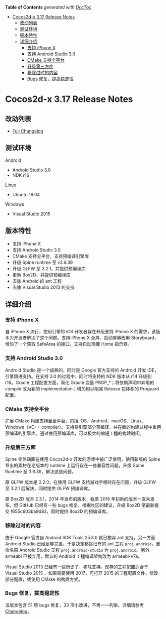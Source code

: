 <!-- START doctoc generated TOC please keep comment here to allow auto update -->
<!-- DON'T EDIT THIS SECTION, INSTEAD RE-RUN doctoc TO UPDATE -->
**Table of Contents**  *generated with [DocToc](https://github.com/thlorenz/doctoc)*

- [Cocos2d-x 3.17 Release Notes](#cocos2d-x-317-release-notes)
  - [改动列表](#%E6%94%B9%E5%8A%A8%E5%88%97%E8%A1%A8)
  - [测试环境](#%E6%B5%8B%E8%AF%95%E7%8E%AF%E5%A2%83)
  - [版本特性](#%E7%89%88%E6%9C%AC%E7%89%B9%E6%80%A7)
  - [详细介绍](#%E8%AF%A6%E7%BB%86%E4%BB%8B%E7%BB%8D)
    - [支持 iPhone X](#%E6%94%AF%E6%8C%81-iphone-x)
    - [支持 Android Studio 3.0](#%E6%94%AF%E6%8C%81-android-studio-30)
    - [CMake 支持全平台](#cmake-%E6%94%AF%E6%8C%81%E5%85%A8%E5%B9%B3%E5%8F%B0)
    - [升级第三方库](#%E5%8D%87%E7%BA%A7%E7%AC%AC%E4%B8%89%E6%96%B9%E5%BA%93)
    - [移除过时的内容](#%E7%A7%BB%E9%99%A4%E8%BF%87%E6%97%B6%E7%9A%84%E5%86%85%E5%AE%B9)
    - [Bugs 修复，提高稳定性](#bugs-%E4%BF%AE%E5%A4%8D%E6%8F%90%E9%AB%98%E7%A8%B3%E5%AE%9A%E6%80%A7)

<!-- END doctoc generated TOC please keep comment here to allow auto update -->

# Cocos2d-x 3.17 Release Notes #

## 改动列表

* [Full Changelog](https://github.com/cocos2d/cocos2d-x/blob/v3/CHANGELOG)

## 测试环境

Android 

- Android Studio 3.0
- NDK r16

Linux

- Ubuntu 16.04

Windows

- Visual Studio 2015

## 版本特性

- 支持 iPhone X
- 支持 Android Studio 3.0
- CMake 支持全平台，支持预编译引擎库
- 升级 Spine runtime 至 v3.6.39
- 升级 GLFW 至 3.2.1，并提供预编译库
- 更新 Box2D，并提供预编译库
- 去除 Android 的 ant 工程
- 去除 Visual Studio 2013 的支持

## 详细介绍

### 支持 iPhone X

自 iPhone X 流行，使用引擎的 iOS 开发者存在升级支持 iPhone X 的需求，该版本为开发者解决了这个问题。支持 iPhone X 全屏，启动屏幕改用 Storyboard，增加了一个获取 SafeArea 的接口，支持自动隐藏 Home 指示器。

### 支持 Android Studio 3.0

Android Studio 是一个成熟的，同时是 Google 官方支持的 Android 开发 IDE，引擎跟进支持。在支持 3.0 的过程中，同时将支持的 NDK 版本从 r14 升级到 r16。Gradle 工程配置方面，简化 Gradle 变量 PROP_*；将依赖声明中弃用的 compile 改为新的 implementation；增加用以削减 Release 包体积的 Proguard 配置。

### CMake 支持全平台

扩展 CMake 构建支持至全平台，包括 iOS、Android、macOS、Linux、Windows（VC++ compiler）。支持将引擎部分预编译，并在新的构建过程中重用预编译的引擎库。通过使用预编译库，可以极大的缩短工程的构建时间。

### 升级第三方库

Spine 骨骼动画在使用 Cocos2d-x 开发的游戏中被广泛使用，使用新版的 Spine 导出的素材在老版本的 runtime 上运行存在一些兼容性问题，升级 Spine Runtime 至 3.6.39，解决这些问题。

原 GLFW 版本是 3.2.0，在使用 GLFW 支持游戏手柄时存在问题，升级 GLFW 至 3.2.1 后解决，同时提供 GLFW 预编译库。

原 Box2D 版本 2.3.1，2014 年发布的版本，截至 2018 年初新的版本一直未发布，但 GitHub 已经有一些 bugs 修复，根据社区的建议，升级 Box2D 至最新提交 f655c603ba9d83，同时提供 Box2D 的预编译库。

### 移除过时的内容

由于 Google 官方自 Android SDK Tools 25.3.0 就已放弃 ant 支持，另一方面 Android Studio 已经足够完善，于是决定移除旧有的 ant 工程 `proj.android`，重命名原 Android Studio 工程 `proj.android-studio` 为 `proj.android`。另外 armeabi 已被弃用，默认的 Android 工程编译架构改为 armeabi-v7a。

Visual Studio 2013 已经有一些历史了，移除支持。现存的工程配置适合于 Visual Studio 2015 ，如果需要使用 2017，可打开 2015 的工程配置文件，修改部分配置，或使用 CMake 的构建方式。

### Bugs 修复，提高稳定性

该版本包含 51 项 bugs 修复，33 项小改进，不再一一列举，详细请参考 [Changelog](https://github.com/cocos2d/cocos2d-x/blob/v3/CHANGELOG)。

